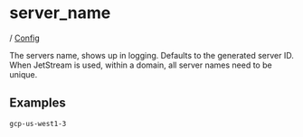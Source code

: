 # server_name

/ [Config](..) 

The servers name, shows up in logging. Defaults to the generated
server ID. When JetStream is used, within a domain, all server
names need to be unique.

## Examples

```
gcp-us-west1-3
```

